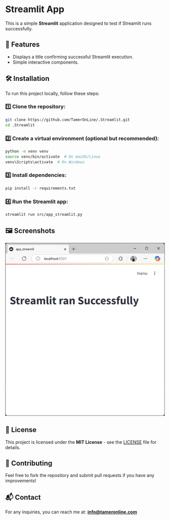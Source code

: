 # Streamlit App

This is a simple **Streamlit** application designed to test if Streamlit runs successfully.

## 📌 Features
- Displays a title confirming successful Streamlit execution.
- Simple interactive components.

## 🛠 Installation

To run this project locally, follow these steps:

### 1️⃣ Clone the repository:
```sh
git clone https://github.com/TamerOnLine/.Streamlit.git
cd .Streamlit
```

### 2️⃣ Create a virtual environment (optional but recommended):
```sh
python -m venv venv
source venv/bin/activate  # On macOS/Linux
venv\Scripts\activate  # On Windows
```

### 3️⃣ Install dependencies:
```sh
pip install -r requirements.txt
```

### 4️⃣ Run the Streamlit app:
```sh
streamlit run src/app_streamlit.py
```

## 🖼 Screenshots
![Streamlit App Screenshot](img/screenshot.png)

## 📄 License
This project is licensed under the **MIT License** - see the [LICENSE](LICENSE) file for details.

## 🤝 Contributing
Feel free to fork the repository and submit pull requests if you have any improvements!

## 📬 Contact
For any inquiries, you can reach me at: **info@tameronline.com**
